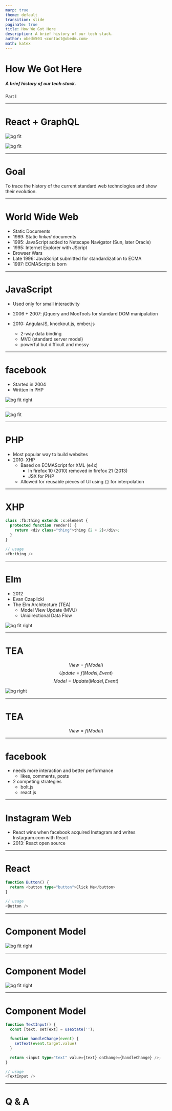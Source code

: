 ```yaml
---
marp: true
theme: default
transition: slide
paginate: true
title: How We Got Here
description: A brief history of our tech stack.
author: obedm503 <contact@obedm.com>
math: katex
---
```


# How We Got Here

##### A brief history of our tech stack.

Part I

---

# React + GraphQL

![bg fit](./img/react-logo.png)


![bg fit](./img/graphql-logo.png)

---


# Goal

To trace the history of the current standard web technologies and show their evolution.

---

# World Wide Web

* Static Documents
* 1989: Static _linked_ documents 
* 1995: JavaScript added to Netscape Navigator (Sun, later Oracle)
* 1995: Internet Explorer with JScript
* Browser Wars
* Late 1996: JavaScript submitted for standardization to ECMA
* 1997: ECMAScript is born

---

# JavaScript

* Used only for small interactivity

* 2006 + 2007: jQquery and MooTools for standard DOM manipulation
* 2010: AngularJS, knockout.js, ember.js
  * 2-way data binding
  * MVC (standard server model)
  * powerful but difficult and messy

---

# facebook

* Started in 2004
* Written in PHP

![bg fit right](./img/zuck.jpg)

---

![bg fit](./img/php-logo.png)

---

# PHP

* Most popular way to build websites
* 2010: XHP
  * Based on ECMAScript for XML (e4x)
    * In firefox 10 (2010) removed in firefox 21 (2013)
    * JSX for PHP
  * Allowed for reusable pieces of UI using `{}` for interpolation

---

# XHP

```php
class :fb:thing extends :x:element {
  protected function render() {
    return <div class="thing">thing {2 + 2}</div>;
  }
}

// usage
<fb:thing />
```
---

# Elm

* 2012
* Evan Czaplicki 
* The Elm Architecture (TEA)
  - Model View Update (MVU)
  - Unidirectional Data Flow


![bg fit right](./img/elm-logo.png)

---

# TEA

$$View = f(Model)$$
$$Update = f(Model, Event)$$
$$Model = Update(Model, Event)$$


![bg right](./img/unidirectional-data-flow.png)

---

# TEA

$$
View = f(Model)
$$

---

# facebook

* needs more interaction and better performance
  - likes, comments, posts
* 2 competing strategies
  * bolt.js
  * react.js

--- 

# Instagram Web

* React wins when facebook acquired Instagram and writes Instagram.com with React
* 2013: React open source

---

# React

```ts
function Button() {
  return <button type="button">Click Me</button>
}

// usage
<Button />
```

---

# Component Model

![bg fit right](./img/mvc-model.png)

---
# Component Model

![bg fit right](./img/component-model.png)

---


# Component Model
```ts
function TextInput() {
  const [text, setText] = useState('');

  function handleChange(event) {
    setText(event.target.value)
  }

  return <input type="text" value={text} onChange={handleChange} />;
}

// usage
<TextInput />
```
---

# Q & A

